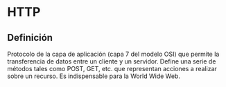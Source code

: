 # HTTP

## Definición

Protocolo de la capa de aplicación (capa 7 del modelo OSI) que permite la transferencia de datos entre un cliente y un servidor. Define una serie de métodos tales como POST, GET, etc. que representan acciones a realizar sobre un recurso. Es indispensable para la World Wide Web.